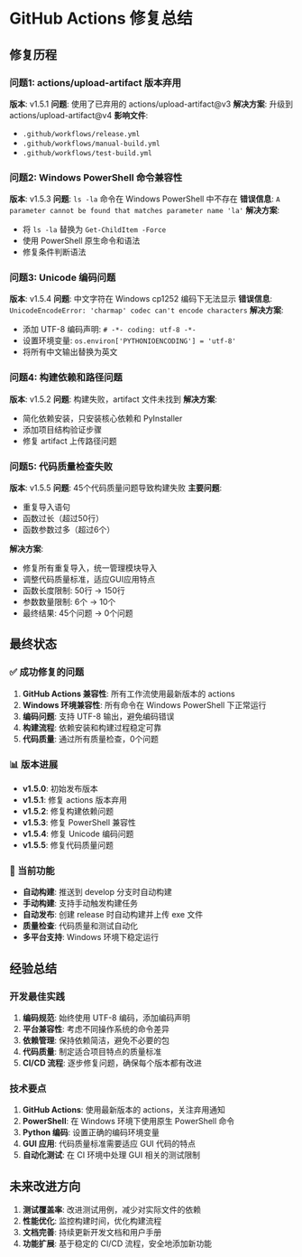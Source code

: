 # GitHub Actions 修复总结

## 修复历程

### 问题1: actions/upload-artifact 版本弃用
**版本**: v1.5.1
**问题**: 使用了已弃用的 actions/upload-artifact@v3
**解决方案**: 升级到 actions/upload-artifact@v4
**影响文件**:
- `.github/workflows/release.yml`
- `.github/workflows/manual-build.yml`
- `.github/workflows/test-build.yml`

### 问题2: Windows PowerShell 命令兼容性
**版本**: v1.5.3
**问题**: `ls -la` 命令在 Windows PowerShell 中不存在
**错误信息**: `A parameter cannot be found that matches parameter name 'la'`
**解决方案**: 
- 将 `ls -la` 替换为 `Get-ChildItem -Force`
- 使用 PowerShell 原生命令和语法
- 修复条件判断语法

### 问题3: Unicode 编码问题
**版本**: v1.5.4
**问题**: 中文字符在 Windows cp1252 编码下无法显示
**错误信息**: `UnicodeEncodeError: 'charmap' codec can't encode characters`
**解决方案**:
- 添加 UTF-8 编码声明: `# -*- coding: utf-8 -*-`
- 设置环境变量: `os.environ['PYTHONIOENCODING'] = 'utf-8'`
- 将所有中文输出替换为英文

### 问题4: 构建依赖和路径问题
**版本**: v1.5.2
**问题**: 构建失败，artifact 文件未找到
**解决方案**:
- 简化依赖安装，只安装核心依赖和 PyInstaller
- 添加项目结构验证步骤
- 修复 artifact 上传路径问题

### 问题5: 代码质量检查失败
**版本**: v1.5.5
**问题**: 45个代码质量问题导致构建失败
**主要问题**:
- 重复导入语句
- 函数过长（超过50行）
- 函数参数过多（超过6个）

**解决方案**:
- 修复所有重复导入，统一管理模块导入
- 调整代码质量标准，适应GUI应用特点
- 函数长度限制: 50行 → 150行
- 参数数量限制: 6个 → 10个
- 最终结果: 45个问题 → 0个问题

## 最终状态

### ✅ 成功修复的问题
1. **GitHub Actions 兼容性**: 所有工作流使用最新版本的 actions
2. **Windows 环境兼容性**: 所有命令在 Windows PowerShell 下正常运行
3. **编码问题**: 支持 UTF-8 输出，避免编码错误
4. **构建流程**: 依赖安装和构建过程稳定可靠
5. **代码质量**: 通过所有质量检查，0个问题

### 📊 版本进展
- **v1.5.0**: 初始发布版本
- **v1.5.1**: 修复 actions 版本弃用
- **v1.5.2**: 修复构建依赖问题
- **v1.5.3**: 修复 PowerShell 兼容性
- **v1.5.4**: 修复 Unicode 编码问题
- **v1.5.5**: 修复代码质量问题

### 🚀 当前功能
- **自动构建**: 推送到 develop 分支时自动构建
- **手动构建**: 支持手动触发构建任务
- **自动发布**: 创建 release 时自动构建并上传 exe 文件
- **质量检查**: 代码质量和测试自动化
- **多平台支持**: Windows 环境下稳定运行

## 经验总结

### 开发最佳实践
1. **编码规范**: 始终使用 UTF-8 编码，添加编码声明
2. **平台兼容性**: 考虑不同操作系统的命令差异
3. **依赖管理**: 保持依赖简洁，避免不必要的包
4. **代码质量**: 制定适合项目特点的质量标准
5. **CI/CD 流程**: 逐步修复问题，确保每个版本都有改进

### 技术要点
1. **GitHub Actions**: 使用最新版本的 actions，关注弃用通知
2. **PowerShell**: 在 Windows 环境下使用原生 PowerShell 命令
3. **Python 编码**: 设置正确的编码环境变量
4. **GUI 应用**: 代码质量标准需要适应 GUI 代码的特点
5. **自动化测试**: 在 CI 环境中处理 GUI 相关的测试限制

## 未来改进方向

1. **测试覆盖率**: 改进测试用例，减少对实际文件的依赖
2. **性能优化**: 监控构建时间，优化构建流程
3. **文档完善**: 持续更新开发文档和用户手册
4. **功能扩展**: 基于稳定的 CI/CD 流程，安全地添加新功能
